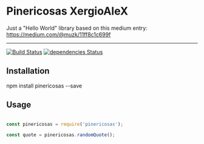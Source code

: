# Pinericosas XergioAleX

Just a "Hello World" library based on this medium entry: https://medium.com/@muzk/11ff8c1c699f

---

[![Build Status](https://travis-ci.org/xergioalex/pinericosas.svg?branch=master)](https://travis-ci.org/xergioalex/pinericosas)
[![dependencies Status](https://david-dm.org/xergioalex/pinericosas/status.svg)](https://david-dm.org/xergioalex/pinericosas)

## Installation

npm install pinericosas --save

## Usage

```javascript

const pinericosas = require('pinericosas');

const quote = pinericosas.randomQuote();

```